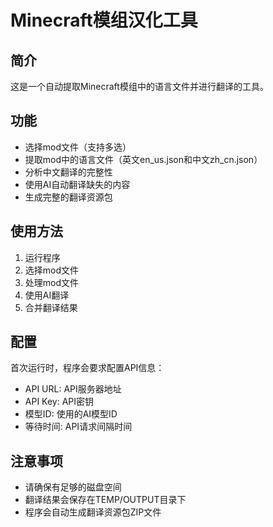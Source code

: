 # Minecraft模组汉化工具

## 简介
这是一个自动提取Minecraft模组中的语言文件并进行翻译的工具。

## 功能
- 选择mod文件（支持多选）
- 提取mod中的语言文件（英文en_us.json和中文zh_cn.json）
- 分析中文翻译的完整性
- 使用AI自动翻译缺失的内容
- 生成完整的翻译资源包

## 使用方法
1. 运行程序
2. 选择mod文件
3. 处理mod文件
4. 使用AI翻译
5. 合并翻译结果

## 配置
首次运行时，程序会要求配置API信息：
- API URL: API服务器地址
- API Key: API密钥
- 模型ID: 使用的AI模型ID
- 等待时间: API请求间隔时间

## 注意事项
- 请确保有足够的磁盘空间
- 翻译结果会保存在TEMP/OUTPUT目录下
- 程序会自动生成翻译资源包ZIP文件

